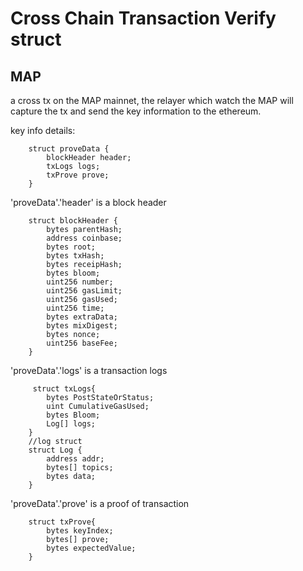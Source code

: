 # Cross Chain Transaction Verify struct

## MAP

a cross tx on the MAP mainnet, the relayer which watch the MAP will capture the tx and send the key information
to the ethereum.
 
key info details: 

```
    struct proveData {
        blockHeader header;
        txLogs logs;
        txProve prove;
    }

```

'proveData'.'header' is a block header 

```
    struct blockHeader {
        bytes parentHash;
        address coinbase;
        bytes root;
        bytes txHash;
        bytes receipHash;
        bytes bloom;
        uint256 number;
        uint256 gasLimit;
        uint256 gasUsed;
        uint256 time;
        bytes extraData;
        bytes mixDigest;
        bytes nonce;
        uint256 baseFee;
    }
```


'proveData'.'logs' is a transaction logs

```
     struct txLogs{
        bytes PostStateOrStatus;
        uint CumulativeGasUsed;
        bytes Bloom;
        Log[] logs;
    }
    //log struct    
    struct Log {
        address addr;
        bytes[] topics;
        bytes data;
    }
```

'proveData'.'prove' is a proof of transaction

```
    struct txProve{
        bytes keyIndex;
        bytes[] prove;
        bytes expectedValue;
    }

```
